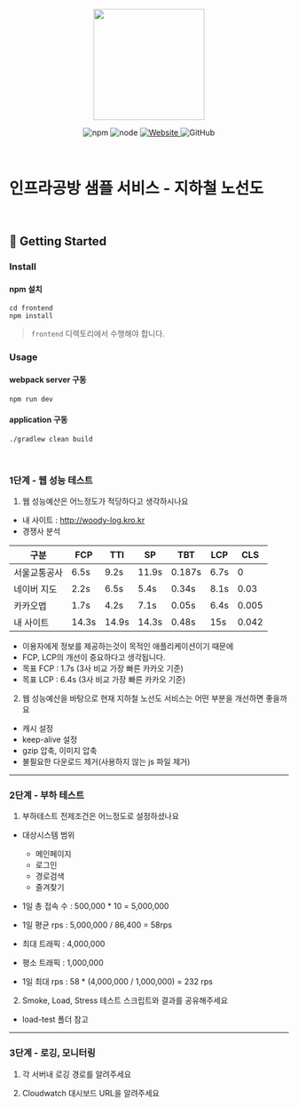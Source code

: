 <p align="center">
    <img width="200px;" src="https://raw.githubusercontent.com/woowacourse/atdd-subway-admin-frontend/master/images/main_logo.png"/>
</p>
<p align="center">
  <img alt="npm" src="https://img.shields.io/badge/npm-%3E%3D%205.5.0-blue">
  <img alt="node" src="https://img.shields.io/badge/node-%3E%3D%209.3.0-blue">
  <a href="https://edu.nextstep.camp/c/R89PYi5H" alt="nextstep atdd">
    <img alt="Website" src="https://img.shields.io/website?url=https%3A%2F%2Fedu.nextstep.camp%2Fc%2FR89PYi5H">
  </a>
  <img alt="GitHub" src="https://img.shields.io/github/license/next-step/atdd-subway-service">
</p>

<br>

# 인프라공방 샘플 서비스 - 지하철 노선도

<br>

## 🚀 Getting Started

### Install
#### npm 설치
```
cd frontend
npm install
```
> `frontend` 디렉토리에서 수행해야 합니다.

### Usage
#### webpack server 구동
```
npm run dev
```
#### application 구동
```
./gradlew clean build
```
<br>


### 1단계 - 웹 성능 테스트
1. 웹 성능예산은 어느정도가 적당하다고 생각하시나요

- 내 사이트 : http://woody-log.kro.kr
- 경쟁사 분석

| 구분       | FCP   | TTI   | SP    | TBT    | LCP  | CLS   |
|----------|-------|-------|-------|--------|------|-------|
| 서울교통공사   | 6.5s  | 9.2s  | 11.9s | 0.187s | 6.7s | 0     |
| 네이버 지도   | 2.2s  | 6.5s  | 5.4s  | 0.34s  | 8.1s | 0.03  |
| 카카오맵     | 1.7s  | 4.2s  | 7.1s  | 0.05s  | 6.4s | 0.005 |
| 내 사이트    | 14.3s | 14.9s | 14.3s | 0.48s  | 15s  | 0.042 |


- 이용자에게 정보를 제공하는것이 목적인 애플리케이션이기 때문에
- FCP, LCP의 개선이 중요하다고 생각됩니다.
- 목표 FCP : 1.7s (3사 비교 가장 빠른 카카오 기준) 
- 목표 LCP : 6.4s (3사 비교 가장 빠른 카카오 기준)

2. 웹 성능예산을 바탕으로 현재 지하철 노선도 서비스는 어떤 부분을 개선하면 좋을까요
  - 캐시 설정
  - keep-alive 설정
  - gzip 압축, 이미지 압축
  - 불필요한 다운로드 제거(사용하지 않는 js 파일 제거)


---

### 2단계 - 부하 테스트 
1. 부하테스트 전제조건은 어느정도로 설정하셨나요
* 대상시스템 범위
  * 메인페이지
  * 로그인
  * 경로검색
  * 즐겨찾기
 
 
* 1일 총 접속 수 : 500,000 * 10 = 5,000,000
* 1일 평균 rps : 5,000,000 / 86,400 =  58rps
* 최대 트래픽 : 4,000,000
* 평소 트래픽 : 1,000,000
* 1일 최대 rps : 58 * (4,000,000 / 1,000,000) = 232 rps

2. Smoke, Load, Stress 테스트 스크립트와 결과를 공유해주세요
* load-test 폴더 참고

---

### 3단계 - 로깅, 모니터링
1. 각 서버내 로깅 경로를 알려주세요

2. Cloudwatch 대시보드 URL을 알려주세요
